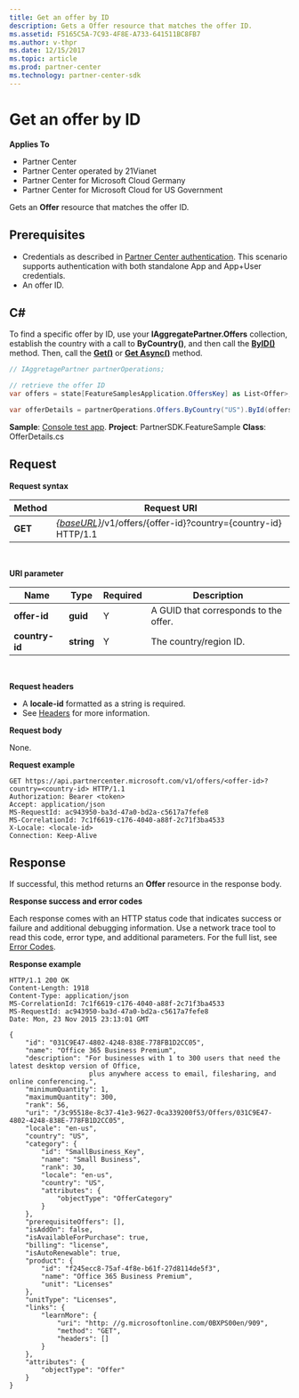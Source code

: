 ```yaml
---
title: Get an offer by ID
description: Gets a Offer resource that matches the offer ID.
ms.assetid: F5165C5A-7C93-4F8E-A733-641511BC8FB7
ms.author: v-thpr
ms.date: 12/15/2017
ms.topic: article
ms.prod: partner-center
ms.technology: partner-center-sdk
---
```


# Get an offer by ID


**Applies To**

-   Partner Center
-   Partner Center operated by 21Vianet
-   Partner Center for Microsoft Cloud Germany
-   Partner Center for Microsoft Cloud for US Government

Gets an **Offer** resource that matches the offer ID.

## <span id="Prerequisites"></span><span id="prerequisites"></span><span id="PREREQUISITES"></span>Prerequisites


-   Credentials as described in [Partner Center authentication](partner-center-authentication.md). This scenario supports authentication with both standalone App and App+User credentials.
-   An offer ID.

## <span id="C_"></span><span id="c_"></span>C#


To find a specific offer by ID, use your **IAggregatePartner.Offers** collection, establish the country with a call to **ByCountry()**, and then call the [**ByID()**](https://docs.microsoft.com/dotnet/api/microsoft.store.partnercenter.offers.ioffercollection.byid) method. Then, call the [**Get()**](https://docs.microsoft.com/dotnet/api/microsoft.store.partnercenter.offers.ioffercollection.get) or [**Get Async()**](https://docs.microsoft.com/dotnet/api/microsoft.store.partnercenter.offers.ioffercollection.getasync) method.

``` csharp
// IAggretagePartner partnerOperations;

// retrieve the offer ID
var offers = state[FeatureSamplesApplication.OffersKey] as List<Offer>;

var offerDetails = partnerOperations.Offers.ByCountry("US").ById(offers[0].Id).Get();
```

**Sample**: [Console test app](console-test-app.md). **Project**: PartnerSDK.FeatureSample **Class**: OfferDetails.cs

## <span id="Request"></span><span id="request"></span><span id="REQUEST"></span>Request


**Request syntax**

| Method  | Request URI                                                                                    |
|---------|------------------------------------------------------------------------------------------------|
| **GET** | [*{baseURL}*](partner-center-rest-urls.md)/v1/offers/{offer-id}?country={country-id} HTTP/1.1 |

 

**URI parameter**

| Name           | Type       | Required | Description                           |
|----------------|------------|----------|---------------------------------------|
| **offer-id**   | **guid**   | Y        | A GUID that corresponds to the offer. |
| **country-id** | **string** | Y        | The country/region ID.                |

 

**Request headers**

-   A **locale-id** formatted as a string is required.
-   See [Headers](headers.md) for more information.

**Request body**

None.

**Request example**

```
GET https://api.partnercenter.microsoft.com/v1/offers/<offer-id>?country=<country-id> HTTP/1.1
Authorization: Bearer <token>
Accept: application/json
MS-RequestId: ac943950-ba3d-47a0-bd2a-c5617a7fefe8
MS-CorrelationId: 7c1f6619-c176-4040-a88f-2c71f3ba4533
X-Locale: <locale-id>
Connection: Keep-Alive
```

## <span id="Response"></span><span id="response"></span><span id="RESPONSE"></span>Response


If successful, this method returns an **Offer** resource in the response body.

**Response success and error codes**

Each response comes with an HTTP status code that indicates success or failure and additional debugging information. Use a network trace tool to read this code, error type, and additional parameters. For the full list, see [Error Codes](error-codes.md).

**Response example**

```
HTTP/1.1 200 OK
Content-Length: 1918
Content-Type: application/json
MS-CorrelationId: 7c1f6619-c176-4040-a88f-2c71f3ba4533
MS-RequestId: ac943950-ba3d-47a0-bd2a-c5617a7fefe8
Date: Mon, 23 Nov 2015 23:13:01 GMT

{
    "id": "031C9E47-4802-4248-838E-778FB1D2CC05",
    "name": "Office 365 Business Premium",
    "description": "For businesses with 1 to 300 users that need the latest desktop version of Office,
                    plus anywhere access to email, filesharing, and online conferencing.",
    "minimumQuantity": 1,
    "maximumQuantity": 300,
    "rank": 56,
    "uri": "/3c95518e-8c37-41e3-9627-0ca339200f53/Offers/031C9E47-4802-4248-838E-778FB1D2CC05",
    "locale": "en-us",
    "country": "US",
    "category": {
        "id": "SmallBusiness_Key",
        "name": "Small Business",
        "rank": 30,
        "locale": "en-us",
        "country": "US",
        "attributes": {
            "objectType": "OfferCategory"
        }
    },
    "prerequisiteOffers": [],
    "isAddOn": false,
    "isAvailableForPurchase": true,
    "billing": "license",
    "isAutoRenewable": true,
    "product": {
        "id": "f245ecc8-75af-4f8e-b61f-27d8114de5f3",
        "name": "Office 365 Business Premium",
        "unit": "Licenses"
    },
    "unitType": "Licenses",
    "links": {
        "learnMore": {
            "uri": "http: //g.microsoftonline.com/0BXPS00en/909",
            "method": "GET",
            "headers": []
        }
    },
    "attributes": {
        "objectType": "Offer"
    }
}

```

 

 




